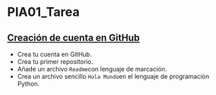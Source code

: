 # PIA01_Tarea
## <u>Creación de cuenta en GitHub</u>
* Crea tu cuenta en GitHub.
* Crea tu primer repositorio.
* Añade un archivo `Readme`con lenguaje de marcación.
* Crea un archivo sencillo `Hola Mundo`en el lenguaje de programación Python. 
